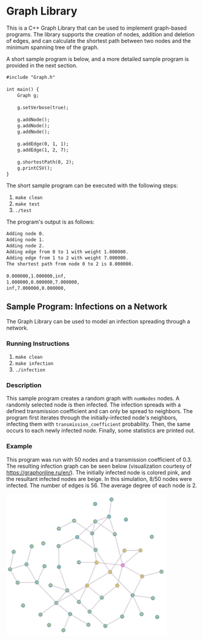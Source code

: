 # Graph Library

This is a C++ Graph Library that can be used to implement graph-based programs.
The library supports the creation of nodes, addition and deletion of edges, and can calculate the shortest path between two nodes and
the minimum spanning tree of the graph.

A short sample program is below, and a more detailed sample program is provided in the next section.
```
#include "Graph.h"

int main() {
    Graph g;

    g.setVerbose(true);

    g.addNode();
    g.addNode();
    g.addNode();

    g.addEdge(0, 1, 1);
    g.addEdge(1, 2, 7);

    g.shortestPath(0, 2);
    g.printCSV();
}
```
The short sample program can be executed with the following steps:
1. `make clean`
2. `make test`
3. `./test`

The program's output is as follows:

```
Adding node 0.
Adding node 1.
Adding node 2.
Adding edge from 0 to 1 with weight 1.000000.
Adding edge from 1 to 2 with weight 7.000000.
The shortest path from node 0 to 2 is 8.000000.

0.000000,1.000000,inf,
1.000000,0.000000,7.000000,
inf,7.000000,0.000000,
```


## Sample Program: Infections on a Network
The Graph Library can be used to model an infection spreading through a network.
### Running Instructions
1. `make clean`
2. `make infection`
3. `./infection`

### Description
This sample program creates a random graph with `numNodes` nodes.
A randomly selected node is then infected.
The infection spreads with a defined transmission coefficient and can only be spread to neighbors.
The program first iterates through the initially-infected node's neighbors, infecting them with `transmission_coefficient` probability.
Then, the same occurs to each newly infected node.
Finally, some statistics are printed out.

### Example
This program was run with 50 nodes and a transmission coefficient of 0.3.
The resulting infection graph can be seen below (visualization courtesy of https://graphonline.ru/en/).
The initially infected node is colored pink, and the resultant infected nodes are beige.
In this simulation, 8/50 nodes were infected.
The number of edges is 56.
The average degree of each node is 2.

<img src="network.png" alt="Infected Network" width="424" height="375">
